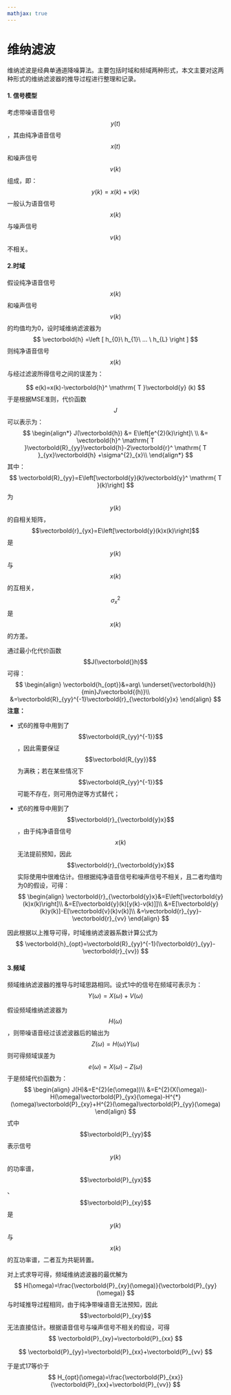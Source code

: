 ```yaml
---
mathjax: true
---
```


# 维纳滤波

维纳滤波是经典单通道降噪算法。主要包括时域和频域两种形式，本文主要对这两种形式的维纳滤波器的推导过程进行整理和记录。

#### 1. 信号模型

考虑带噪语音信号$$y(t)$$，其由纯净语音信号$$x(t)$$和噪声信号$$v(k)$$组成，即：
$$
y(k)=x(k)+v(k)
$$
一般认为语音信号$$x(k)$$与噪声信号$$v(k)$$不相关。

#### 2.时域

假设纯净语音信号$$x(k)$$和噪声信号$$v(k)$$的均值均为0，设时域维纳滤波器为
$$
\vectorbold{h} =\left [ h_{0}\ h_{1}\ ... \ h_{L}  \right ]
$$
则纯净语音信号$$x(k)$$与经过滤波所得信号之间的误差为：

$$
e(k)=x(k)-\vectorbold{h}^ \mathrm{ T }\vectorbold{y} (k)
$$
于是根据MSE准则，代价函数$$J$$可以表示为：
$$
\begin{align*}
J(\vectorbold{h}) &= E\left[e^{2}(k)\right]\ \\
                  &= \vectorbold{h}^ \mathrm{ T }\vectorbold{R}_{yy}\vectorbold{h}-2\vectorbold{r}^ \mathrm{ T }_{yx}\vectorbold{h} +\sigma^{2}_{x}\\
\end{align*}
$$
其中：
$$
\vectorbold{R}_{yy}=E\left[\vectorbold{y}(k)\vectorbold{y}^ \mathrm{ T }(k)\right]
$$
为$$y(k)$$的自相关矩阵，$$\vectorbold{r}_{yx}=E\left[\vectorbold{y}(k)x(k)\right]$$是$$y(k)$$与$$x(k)$$的互相关，$$\sigma^{2}_{x}$$是$$x(k)$$的方差。

通过最小化代价函数$$J(\vectorbold{}h)$$可得：
$$
\begin{align}
\vectorbold{h_{opt}}&=arg\ \underset{\vectorbold{h}}{min}J\vectorbold{(h)}\\
&=\vectorbold{R}_{yy}^{-1}\vectorbold{r}_{\vectorbold{y}x}
\end{align}
$$
**注意：**

* 式6的推导中用到了$$\vectorbold{R_{yy}^{-1}}$$，因此需要保证$$\vectorbold{R_{yy}}$$为满秩；若在某些情况下$$\vectorbold{R_{yy}^{-1}}$$可能不存在，则可用伪逆等方式替代；

* 式6的推导中用到了$$\vectorbold{r}_{\vectorbold{y}x}$$，由于纯净语音信号$$x(k)$$无法提前预知，因此$$\vectorbold{r}_{\vectorbold{y}x}$$实际使用中很难估计。但根据纯净语音信号和噪声信号不相关，且二者均值均为0的假设，可得：
  $$
  \begin{align}
  \vectorbold{r}_{\vectorbold{y}x}&=E\left[\vectorbold{y}(k)x(k)\right]\\
  &=E[\vectorbold{y}(k)[y(k)-v(k)]]\\
  &=E[\vectorbold{y}(k)y(k)]-E[\vectorbold{v}(k)v(k)]\\
  &=\vectorbold{r}_{yy}-\vectorbold{r}_{vv}
  \end{align}
  $$

因此根据以上推导可得，时域维纳滤波器系数计算公式为
$$
\vectorbold{h}_{opt}=\vectorbold{R}_{yy}^{-1}(\vectorbold{r}_{yy}-\vectorbold{r}_{vv})
$$

#### 3.频域

频域维纳滤波器的推导与时域思路相同。设式1中的信号在频域可表示为：
$$
Y(\omega)=X(\omega)+V(\omega)
$$


假设频域维纳滤波器为$$H(\omega)$$，则带噪语音经过该滤波器后的输出为
$$
Z(\omega)=H(\omega)Y(\omega)
$$
则可得频域误差为
$$
e(\omega)=X(\omega)-Z(\omega)
$$
于是频域代价函数为：
$$
\begin{align}
J(H)&=E^{2}(e(\omega))\\
&=E^{2}(X(\omega))-H(\omega)\vectorbold{P}_{yx}(\omega)-H^{*}(\omega)\vectorbold{P}_{xy}+H^{2}(\omega)\vectorbold{P}_{yy}(\omega)
\end{align}
$$
式中$$\vectorbold{P}_{yy}$$表示信号$$y(k)$$的功率谱，$$\vectorbold{P}_{yx}$$、$$\vectorbold{P}_{xy}$$是$$y(k)$$与$$x(k)$$的互功率谱，二者互为共轭转置。

对上式求导可得，频域维纳滤波器的最优解为
$$
H(\omega)=\frac{\vectorbold{P}_{xy}(\omega)}{\vectorbold{P}_{yy}(\omega)}
$$
与时域推导过程相同，由于纯净带噪语音无法预知，因此$$\vectorbold{P}_{xy}$$无法直接估计。根据语音信号与噪声信号不相关的假设，可得
$$
\vectorbold{P}_{xy}=\vectorbold{P}_{xx}
$$

$$
\vectorbold{P}_{yy}=\vectorbold{P}_{xx}+\vectorbold{P}_{vv}
$$

于是式17等价于
$$
H_{opt}(\omega)=\frac{\vectorbold{P}_{xx}}{\vectorbold{P}_{xx}+\vectorbold{P}_{vv}}
$$